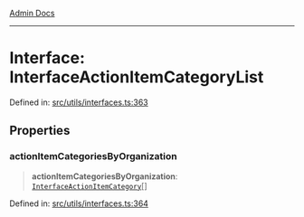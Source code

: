 [Admin Docs](/)

***

# Interface: InterfaceActionItemCategoryList

Defined in: [src/utils/interfaces.ts:363](https://github.com/PalisadoesFoundation/talawa-admin/blob/main/src/utils/interfaces.ts#L363)

## Properties

### actionItemCategoriesByOrganization

> **actionItemCategoriesByOrganization**: [`InterfaceActionItemCategory`](InterfaceActionItemCategory.md)[]

Defined in: [src/utils/interfaces.ts:364](https://github.com/PalisadoesFoundation/talawa-admin/blob/main/src/utils/interfaces.ts#L364)
